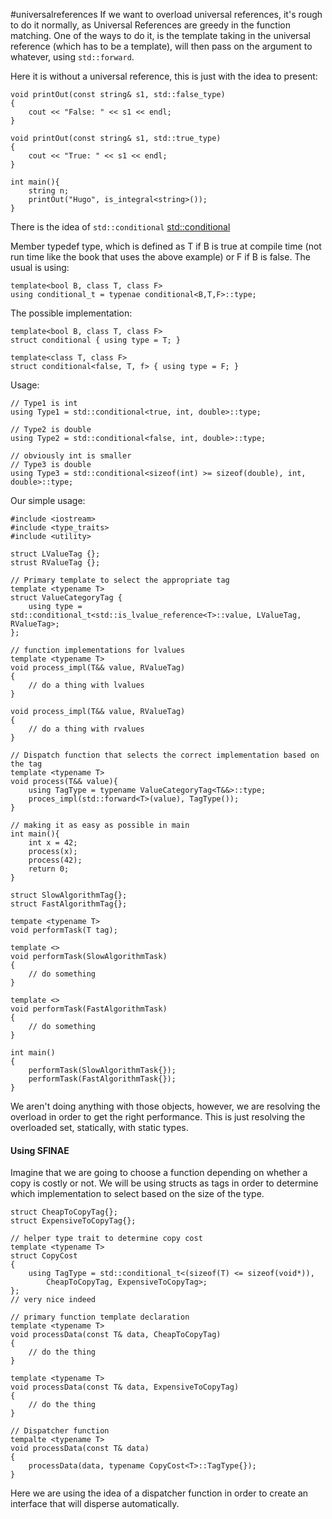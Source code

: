 #universalreferences
If we want to overload universal references, it's rough to do it normally, as Universal References are greedy in the function matching. 
One of the ways to do it, is the template taking in the universal reference (which has to be a template), will then pass on the argument to whatever, using `std::forward`. 






Here it is without a universal reference, this is just with the idea to present:
```
void printOut(const string& s1, std::false_type)
{ 
	cout << "False: " << s1 << endl;
}

void printOut(const string& s1, std::true_type)
{ 
	cout << "True: " << s1 << endl;
}

int main(){
	string n; 
	printOut("Hugo", is_integral<string>());
}
```


There is the idea of `std::conditional`
[std::conditional](https://en.cppreference.com/w/cpp/types/conditional)

Member typedef type, which is defined as T if B is true at compile time (not run time like the book that uses the above example) or F if B is false. 
The usual is using: 
```
template<bool B, class T, class F> 
using conditional_t = typenae conditional<B,T,F>::type;
```

The possible implementation: 
```
template<bool B, class T, class F>
struct conditional { using type = T; }

template<class T, class F> 
struct conditional<false, T, f> { using type = F; }
```

Usage:
```
// Type1 is int
using Type1 = std::conditional<true, int, double>::type;

// Type2 is double
using Type2 = std::conditional<false, int, double>::type;

// obviously int is smaller
// Type3 is double 
using Type3 = std::conditional<sizeof(int) >= sizeof(double), int, double>::type;
```


Our simple usage: 
```
#include <iostream>
#include <type_traits>
#include <utility>

struct LValueTag {};
strust RValueTag {};

// Primary template to select the appropriate tag
template <typename T> 
struct ValueCategoryTag { 
	using type = std::conditional_t<std::is_lvalue_reference<T>::value, LValueTag, RValueTag>;
};

// function implementations for lvalues 
template <typename T>
void process_impl(T&& value, RValueTag)
{ 
	// do a thing with lvalues
}

void process_impl(T&& value, RValueTag)
{
	// do a thing with rvalues
}

// Dispatch function that selects the correct implementation based on the tag
template <typename T> 
void process(T&& value){ 
	using TagType = typename ValueCategoryTag<T&&>::type;
	proces_impl(std::forward<T>(value), TagType());
}

// making it as easy as possible in main
int main(){ 
	int x = 42; 
	process(x); 
	process(42);
	return 0;
}
```


```
struct SlowAlgorithmTag{};
struct FastAlgorithmTag{};

tempate <typename T> 
void performTask(T tag);

template <>
void performTask(SlowAlgorithmTask)
{ 
	// do something
}

template <>
void performTask(FastAlgorithmTask)
{ 
	// do something
}

int main() 
{ 
	performTask(SlowAlgorithmTask{});
	performTask(FastAlgorithmTask{});
}
```
We aren't doing anything with those objects, however, we are resolving the overload in order to get the right performance. 
This is just resolving the overloaded set, statically, with static types. 

#### Using SFINAE
Imagine that we are going to choose a function depending on whether a copy is costly or not. 
We will be using structs as tags in order to determine which implementation to select based on the size of the type. 


```
struct CheapToCopyTag{};
struct ExpensiveToCopyTag{};

// helper type trait to determine copy cost
template <typename T> 
struct CopyCost 
{ 
	using TagType = std::conditional_t<(sizeof(T) <= sizeof(void*)), 
		CheapToCopyTag, ExpensiveToCopyTag>;
};
// very nice indeed

// primary function template declaration
template <typename T> 
void processData(const T& data, CheapToCopyTag)
{ 
	// do the thing
}

template <typename T> 
void processData(const T& data, ExpensiveToCopyTag)
{ 
	// do the thing
}

// Dispatcher function 
tempalte <typename T> 
void processData(const T& data)
{ 
	processData(data, typename CopyCost<T>::TagType{});
}
```

Here we are using the idea of a dispatcher function in order to create an interface that will disperse automatically. 

